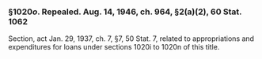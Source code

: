 ### §1020*o*. Repealed. Aug. 14, 1946, ch. 964, §2(a)(2), 60 Stat. 1062 ###

Section, act Jan. 29, 1937, ch. 7, §7, 50 Stat. 7, related to appropriations and expenditures for loans under sections 1020i to 1020n of this title.